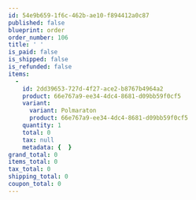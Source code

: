 ```yaml
---
id: 54e9b659-1f6c-462b-ae10-f894412a0c87
published: false
blueprint: order
order_number: 106
title: ' '
is_paid: false
is_shipped: false
is_refunded: false
items:
  -
    id: 2dd39653-727d-4f27-ace2-b8767b4964a2
    product: 66e767a9-ee34-4dc4-8681-d09bb59f0cf5
    variant:
      variant: Polmaraton
      product: 66e767a9-ee34-4dc4-8681-d09bb59f0cf5
    quantity: 1
    total: 0
    tax: null
    metadata: {  }
grand_total: 0
items_total: 0
tax_total: 0
shipping_total: 0
coupon_total: 0
---
```

